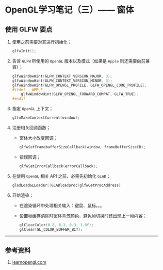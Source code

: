 # OpenGL学习笔记（三）—— 窗体


## 使用 GLFW 要点
1. 使用之前需要对其进行初始化；

	``` C
	glfwInit();
	```
2. 告诉 `GLFW` 所使用的 `OpenGL` 版本以及模式（如果是 `Apple` 则还需要向前兼容）；

	``` C
    glfwWindowHint(GLFW_CONTEXT_VERSION_MAJOR, 3);
    glfwWindowHint(GLFW_CONTEXT_VERSION_MINOR, 3);
    glfwWindowHint(GLFW_OPENGL_PROFILE, GLFW_OPENGL_CORE_PROFILE);
	#ifdef __APPLE__
	    glfwWindowHint(GLFW_OPENGL_FORWARD_COMPAT, GLFW_TRUE);
	#endif
	```
3. 指定 `OpenGL` 上下文；

	``` C
	glfwMakeContextCurrent(window);
	```
4. 注册相关回调函数；
	- 窗体大小改变回调；

		``` C
		glfwSetFramebufferSizeCallback(window, frameBufferSizeCB);
		```
	- 错误回调；

		``` C
		glfwSetErrorCallback(errorCallback);
		```
		
5. 在使用 `OpenGL` 相关 API 之前，必需先初始化 `GLAD`；

	``` C
	gladLoadGLLoader((GLADloadproc)glfwGetProcAddress)
	```
6. 开始渲染：
	- 在渲染循环中处理相关输入：键盘、鼠标。。。
	- 设置帧缓存清除时窗体背景颜色，避免帧切换时还出现上一帧内容；

		``` C
		glClearColor(0.2, 0.3, 0.3, 1.0f);
		glClear(GL_COLOR_BUFFER_BIT);
		```


---

## 参考资料
1. [learnopengl.com](https://learnopengl.com/Getting-started/Hello-Window)